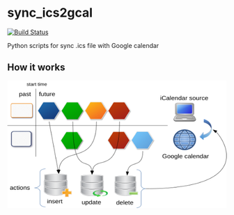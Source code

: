 # sync_ics2gcal

[![Build Status](https://travis-ci.org/b4tman/sync_ics2gcal.svg?branch=master)](https://travis-ci.org/b4tman/sync_ics2gcal)

Python scripts for sync .ics file with Google calendar

## How it works

![How it works](how-it-works.png)
